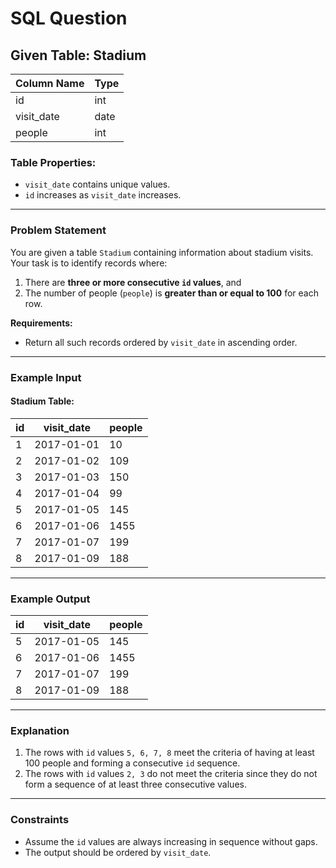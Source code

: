 # SQL Question

## Given Table: Stadium

| Column Name | Type |
|-------------|------|
| id          | int  |
| visit_date  | date |
| people      | int  |

### Table Properties:

- `visit_date` contains unique values.
- `id` increases as `visit_date` increases.

---

### Problem Statement

You are given a table `Stadium` containing information about stadium visits. Your task is to identify records where:

1. There are **three or more consecutive `id` values**, and
2. The number of people (`people`) is **greater than or equal to 100** for each row.

**Requirements:**
- Return all such records ordered by `visit_date` in ascending order.

---

### Example Input

#### Stadium Table:

| id  | visit_date | people |
|-----|------------|--------|
| 1   | 2017-01-01  | 10     |
| 2   | 2017-01-02  | 109    |
| 3   | 2017-01-03  | 150    |
| 4   | 2017-01-04  | 99     |
| 5   | 2017-01-05  | 145    |
| 6   | 2017-01-06  | 1455   |
| 7   | 2017-01-07  | 199    |
| 8   | 2017-01-09  | 188    |

---

### Example Output

| id  | visit_date | people |
|-----|------------|--------|
| 5   | 2017-01-05 | 145    |
| 6   | 2017-01-06 | 1455   |
| 7   | 2017-01-07 | 199    |
| 8   | 2017-01-09 | 188    |

---

### Explanation

1. The rows with `id` values `5, 6, 7, 8` meet the criteria of having at least 100 people and forming a consecutive `id` sequence.
2. The rows with `id` values `2, 3` do not meet the criteria since they do not form a sequence of at least three consecutive values.

---

### Constraints

- Assume the `id` values are always increasing in sequence without gaps.
- The output should be ordered by `visit_date`.